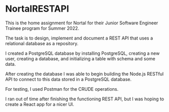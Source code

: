# NortalRESTAPI
This is the home assignment for Nortal for their Junior Software Engineer Trainee program for Summer 2022.

The task is to design, implement and document a REST API that uses a relational database as a
repository.

I created a PostgreSQL database by installing PostgreSQL, creating a new user, creating a database, and initializing a table 
with schema and some data.

After creating the database I was able to begin building the Node.js RESTful API to connect to this data stored in a 
PostgreSQL database.

For testing, I used Postman for the CRUDE operations.

I ran out of time after finishing the functioning REST API, but I was hoping to create a React app for a nicer UI. 
